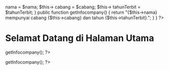 <?php
class CompanyNetlandInvestment {
    private $nama;
    private $cabang;
    private $tahunTerbit;

    public function __construct($nama, $cabang, $tahunTerbit) {
        $this-> nama = $nama;
        $this-> cabang = $cabang;
        $this-> tahunTerbit = $tahunTerbit;

    }

    public function getInfocompany() {
        return "{$this->nama} mempunyai cabang {$this->cabang} dan tahun {$this->tahunTerbit}.";

   }
}
?>

<?php
// Memuat class CompanyNetlandinvestment
require_once 'Company_Netland_Investment.php';

// Membuat beberapa objek CompanyNetlandInvestment,
$company1 = new company("Company Netland Investment", "cabang ke 2", 2019);
$company2 = new company("Company Netland Investment", "cabang ke 3", 2022Company Netland Investment);

// Menampilkan informasi buku di halaman utama
?>

<!DOCTYPE html>
<html lang="en">
<head>
    <meta charset="UTF-8">
    <meta name="viewport" content="width=device-width, initial-scale=1.0">
    <title>Halaman Utama</title>
</head>
<body>
    <h1>Selamat Datang di Halaman Utama</h1>
    <p><?php echo $company1->getInfocompany(); ?></p>
    <p><?php echo $company2->getInfocompany(); ?></p>
</body>
</html>
